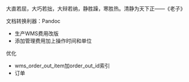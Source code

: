  大直若屈，大巧若拙，大辩若纳，静胜躁，寒胜热。清静为天下正——《老子》

文档转换利器：Pandoc

* 生产WMS费用改版
* 添加管理费用加上操作时间和单位

优化
* wms_order_out_item加order_out_id索引
* 订单